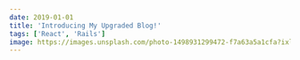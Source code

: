```yaml
---
date: 2019-01-01
title: 'Introducing My Upgraded Blog!'
tags: ['React', 'Rails']
image: https://images.unsplash.com/photo-1498931299472-f7a63a5a1cfa?ixlib=rb-1.2.1&ixid=eyJhcHBfaWQiOjEyMDd9&auto=format&fit=crop&w=1353&q=80
---
```

